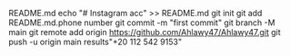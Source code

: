 README.md
echo "# Instagram acc" >> README.md
  git init
  git add README.md.phone number 
  git commit -m "first commit"
  git branch -M main
  git remote add origin https://github.com/Ahlawy47/Ahlawy47.git
  git push -u origin main
  results"+20 112 542 9153"
